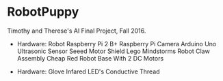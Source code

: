 # RobotPuppy
Timothy and Therese's AI Final Project, Fall 2016.

* Hardware: Robot
Raspberry Pi 2 B+ 
Raspberry Pi Camera
Arduino Uno 
Ultrasonic Sensor 
Seeed Motor Shield
Lego Mindstorms Robot Claw Assembly
Cheap Red Robot Base With 2 DC Motors

* Hardware: Glove
Infared LED's
Conductive Thread


